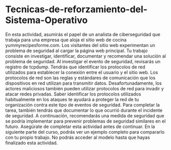 # Tecnicas-de-reforzamiento-del-Sistema-Operativo
En esta actividad, asumirás el papel de un analista de ciberseguridad que trabaja para una empresa que aloja el sitio web de cocina yummyrecipesforme.com. Los visitantes del sitio web experimentan un problema de seguridad al cargar la página web principal. Tu trabajo consiste en investigar, identificar, documentar y recomendar una solución al problema de seguridad. 
Al investigar el evento de seguridad, revisarás un registro de tcpdump. Tendrás que identificar los protocolos de red utilizados para establecer la conexión entre el usuario y el sitio web. Los protocolos de red son las reglas y estándares de comunicación que los dispositivos en red utilizan para transmitir datos. Desafortunadamente, los actores maliciosos también pueden utilizar protocolos de red para invadir y atacar redes privadas. Saber identificar los protocolos utilizados habitualmente en los ataques te ayudará a proteger la red de tu organización contra este tipo de eventos de seguridad.
Para completar la tarea, también tendrás que documentar lo que ocurrió durante el incidente de seguridad. A continuación, recomendarás una medida de seguridad que se podría implementar para prevenir problemas de seguridad similares en el futuro.
Asegúrate de completar esta actividad antes de continuar. En la siguiente parte del curso, podrás ver un ejemplo completo para compararlo con tu propio trabajo. No podrás acceder al modelo hasta que hayas finalizado esta actividad.
